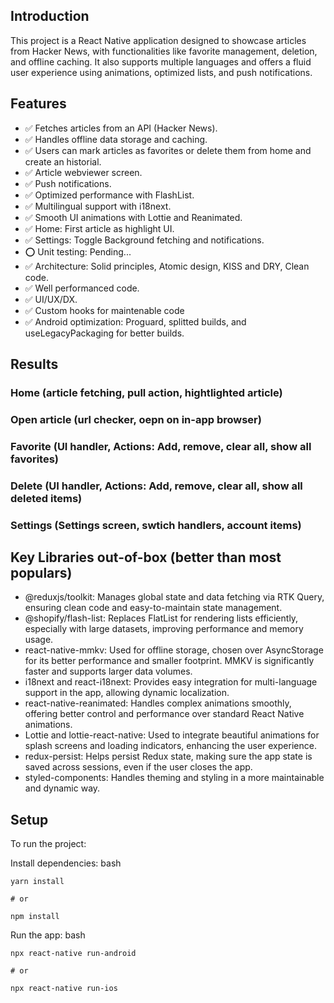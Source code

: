 ## Introduction

This project is a React Native application designed to showcase articles from Hacker News, with functionalities like favorite management, deletion, and offline caching. It also supports multiple languages and offers a fluid user experience using animations, optimized lists, and push notifications.

## Features

- ✅ Fetches articles from an API (Hacker News).
- ✅ Handles offline data storage and caching.
- ✅ Users can mark articles as favorites or delete them from home and create an historial.
- ✅ Article webviewer screen.
- ✅ Push notifications.
- ✅ Optimized performance with FlashList.
- ✅ Multilingual support with i18next.
- ✅ Smooth UI animations with Lottie and Reanimated.
- ✅ Home: First article as highlight UI.
- ✅ Settings: Toggle Background fetching and notifications.
- ⭕️ Unit testing: Pending...
- ✅ Architecture: Solid principles, Atomic design, KISS and DRY, Clean code.
- ✅ Well performanced code.
- ✅ UI/UX/DX.
- ✅ Custom hooks for maintenable code
- ✅ Android optimization: Proguard, splitted builds, and useLegacyPackaging for better builds.

## Results

### Home (article fetching, pull action, hightlighted article)

### Open article (url checker, oepn on in-app browser)

### Favorite (UI handler, Actions: Add, remove, clear all, show all favorites)

### Delete (UI handler, Actions: Add, remove, clear all, show all deleted items)

### Settings (Settings screen, swtich handlers, account items)

## Key Libraries out-of-box (better than most populars)

- @reduxjs/toolkit: Manages global state and data fetching via RTK Query, ensuring clean code and easy-to-maintain state management.
- @shopify/flash-list: Replaces FlatList for rendering lists efficiently, especially with large datasets, improving performance and memory usage.
- react-native-mmkv: Used for offline storage, chosen over AsyncStorage for its better performance and smaller footprint. MMKV is significantly faster and supports larger data volumes.
- i18next and react-i18next: Provides easy integration for multi-language support in the app, allowing dynamic localization.
- react-native-reanimated: Handles complex animations smoothly, offering better control and performance over standard React Native animations.
- Lottie and lottie-react-native: Used to integrate beautiful animations for splash screens and loading indicators, enhancing the user experience.
- redux-persist: Helps persist Redux state, making sure the app state is saved across sessions, even if the user closes the app.
- styled-components: Handles theming and styling in a more maintainable and dynamic way.

## Setup

To run the project:

Install dependencies:
bash

```
yarn install

# or

npm install
```

Run the app:
bash

```
npx react-native run-android

# or

npx react-native run-ios
```
